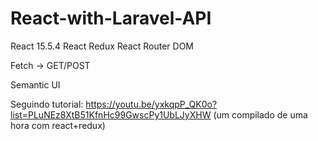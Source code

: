 # React-with-Laravel-API

React 15.5.4
React Redux
React Router DOM

Fetch -> GET/POST

Semantic UI

Seguindo tutorial: 
https://youtu.be/yxkqpP_QK0o?list=PLuNEz8XtB51KfnHc99GwscPy1UbLJyXHW (um compilado de uma hora com react+redux)
